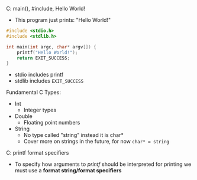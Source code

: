C: main(), \#include\, Hello World!
- This program just prints: "Hello World!"

```C
#include <stdio.h>
#include <stdlib.h>

int main(int argc, char* argv[]) {
	printf("Hello World!");
	return EXIT_SUCCESS;
}
```
- stdio includes printf
- stdlib includes `EXIT_SUCCESS`

Fundamental C Types:
- Int
	- Integer types
- Double
	- Floating point numbers
- String
	- No type called "string" instead it is char*
	- Cover more on strings in the future, for now `char* = string`

C: printf format specifiers
- To specify how arguments to *printf* should be interpreted for printing we must use a **format string/format specifiers**

